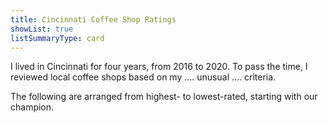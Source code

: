 ```yaml
---
title: Cincinnati Coffee Shop Ratings
showList: true
listSummaryType: card
---
```


I lived in Cincinnati for four years, from 2016 to 2020. To pass the time, I reviewed local coffee shops based on my …. unusual …. criteria.

The following are arranged from highest- to lowest-rated, starting with our champion.